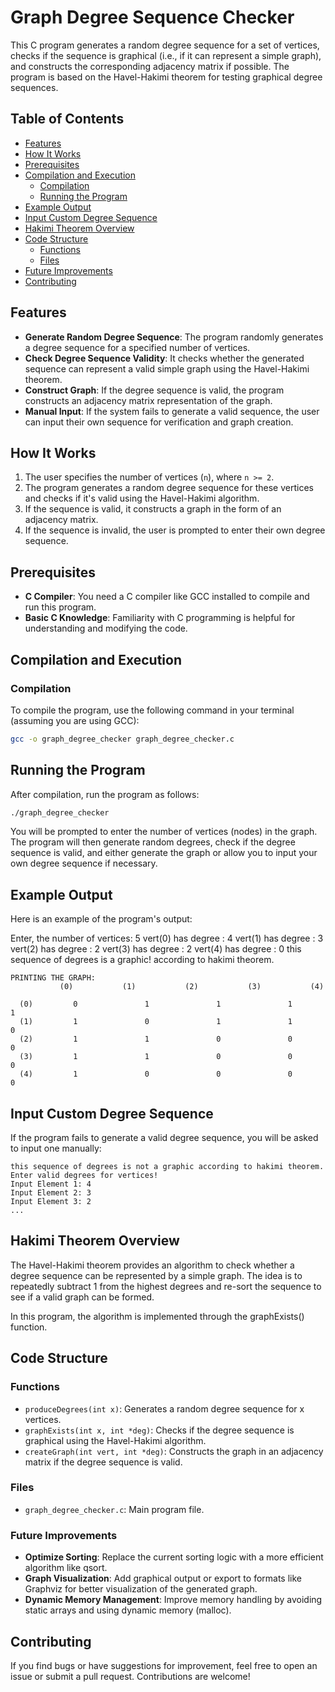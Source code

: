 # Graph Degree Sequence Checker

This C program generates a random degree sequence for a set of vertices, checks if the sequence is graphical (i.e., if it can represent a simple graph), and constructs the corresponding adjacency matrix if possible. The program is based on the Havel-Hakimi theorem for testing graphical degree sequences.

## Table of Contents
- [Features](#features)
- [How It Works](#how-it-works)
- [Prerequisites](#prerequisites)
- [Compilation and Execution](#compilation-and-execution)
  - [Compilation](#compilation)
  - [Running the Program](#running-the-program)
- [Example Output](#example-output)
- [Input Custom Degree Sequence](#input-custom-degree-sequence)
- [Hakimi Theorem Overview](#hakimi-theorem-overview)
- [Code Structure](#code-structure)
  - [Functions](#functions)
  - [Files](#files)
- [Future Improvements](#future-improvements)
- [Contributing](#contributing)

## Features
- **Generate Random Degree Sequence**: The program randomly generates a degree sequence for a specified number of vertices.
- **Check Degree Sequence Validity**: It checks whether the generated sequence can represent a valid simple graph using the Havel-Hakimi theorem.
- **Construct Graph**: If the degree sequence is valid, the program constructs an adjacency matrix representation of the graph.
- **Manual Input**: If the system fails to generate a valid sequence, the user can input their own sequence for verification and graph creation.

## How It Works

1. The user specifies the number of vertices (`n`), where `n >= 2`.
2. The program generates a random degree sequence for these vertices and checks if it's valid using the Havel-Hakimi algorithm.
3. If the sequence is valid, it constructs a graph in the form of an adjacency matrix.
4. If the sequence is invalid, the user is prompted to enter their own degree sequence.

## Prerequisites

- **C Compiler**: You need a C compiler like GCC installed to compile and run this program.
- **Basic C Knowledge**: Familiarity with C programming is helpful for understanding and modifying the code.

## Compilation and Execution
### Compilation
To compile the program, use the following command in your terminal (assuming you are using GCC):

```bash
gcc -o graph_degree_checker graph_degree_checker.c
```


## Running the Program

After compilation, run the program as follows:

```bash
./graph_degree_checker
```

You will be prompted to enter the number of vertices (nodes) in the graph. The program will then generate random degrees, check if the degree sequence is valid, and either generate the graph or allow you to input your own degree sequence if necessary.

## Example Output

Here is an example of the program's output:

Enter, the number of vertices: 
5
vert(0) has degree : 4
vert(1) has degree : 3
vert(2) has degree : 2
vert(3) has degree : 2
vert(4) has degree : 0
this sequence of degrees is a graphic! according to hakimi theorem.

```
PRINTING THE GRAPH:
           (0)           (1)           (2)           (3)           (4)
  
  (0)         0               1               1               1               1
  (1)         1               0               1               1               0
  (2)         1               1               0               0               0
  (3)         1               1               0               0               0
  (4)         1               0               0               0               0
```
## Input Custom Degree Sequence

If the program fails to generate a valid degree sequence, you will be asked to input one manually:

```
this sequence of degrees is not a graphic according to hakimi theorem.
Enter valid degrees for vertices!
Input Element 1: 4
Input Element 2: 3
Input Element 3: 2
...

```

## Hakimi Theorem Overview

The Havel-Hakimi theorem provides an algorithm to check whether a degree sequence can be represented by a simple graph. The idea is to repeatedly subtract 1 from the highest degrees and re-sort the sequence to see if a valid graph can be formed.

In this program, the algorithm is implemented through the graphExists() function.

## Code Structure

### Functions
- ```produceDegrees(int x)```: Generates a random degree sequence for x vertices.
- ```graphExists(int x, int *deg)```: Checks if the degree sequence is graphical using the Havel-Hakimi algorithm.
- ```createGraph(int vert, int *deg)```: Constructs the graph in an adjacency matrix if the degree sequence is valid.

### Files
- ```graph_degree_checker.c```: Main program file.

### Future Improvements
- **Optimize Sorting**: Replace the current sorting logic with a more efficient algorithm like qsort.
- **Graph Visualization**: Add graphical output or export to formats like Graphviz for better visualization of the generated graph.
- **Dynamic Memory Management**: Improve memory handling by avoiding static arrays and using dynamic memory (malloc).

## Contributing

If you find bugs or have suggestions for improvement, feel free to open an issue or submit a pull request. Contributions are welcome!